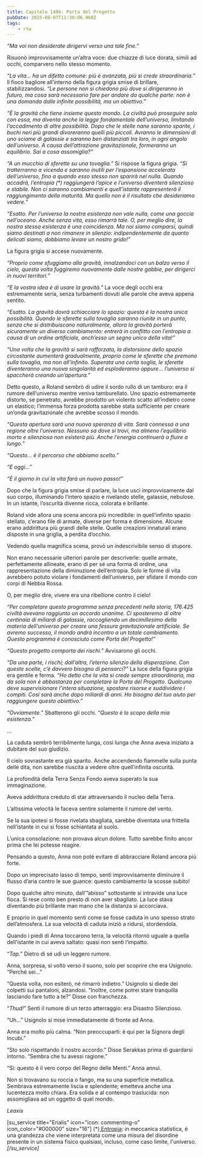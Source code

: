 ```yaml
---
title: Capitolo 1486: Porta del Progetto
pubDate: 2025-08-07T11:30:06.968Z
tags:
    - rtw
---
```



<em>“Ma voi non desiderate dirigervi verso una tale fine.”</em>


Risuonò improvvisamente un’altra voce: due chiazze di luce dorata, simili ad occhi, comparvero nello stesso momento.


<em>“La vita… ha un difetto comune: più è avanzata, più si crede straordinaria.” </em>Il fioco bagliore all’interno della figura grigia smise di brillare, stabilizzandosi. <em>“Le persone non si chiedono più dove si dirigeranno in futuro, ma cosa sarà necessario fare per andare da qualche parte: non è una domanda dalle infinite possibilità, ma un obiettivo.”</em>


<em>“È la gravità che tiene insieme questo mondo. La civiltà può proseguire solo con essa, ma diventa anche la legge fondamentale dell’universo, limitando l’accadimento di altre possibilità. Dopo che le stelle nane saranno sparite, i buchi neri più grandi divoreranno quelli più piccoli. Avranno le dimensioni di uno sciame di galassie e saranno ben distanziati tra loro, in ogni angolo dell’universo. A causa dell’attrazione gravitazionale, formeranno un equilibrio. Sai a cosa assomiglia?”</em>


<em>“A un mucchio di sferette su una tovaglia.”</em> Si rispose la figura grigia. <em>“Si tratterranno a vicenda e saranno inutili per l’espansione accelerata dell’universo, fino a quando esso stesso non sparirà nel nulla. Quando accadrà, l’entropia (*) raggiungerà l’apice e l’universo diventerà silenzioso e stabile. Non ci saranno cambiamenti e quell’istante rappresenterà il raggiungimento della maturità. Ma quello non è il risultato che desideriamo vedere.”</em>


<em>“Esatto. Per l’universo la nostra esistenza non vale nulla, come una goccia nell’oceano. Anche senza vita, esso rimarrà tale. O, per meglio dire, la nostra stessa esistenza è una coincidenza. Ma noi siamo comparsi, quindi siamo destinati a non rimanere in silenzio: indipendentemente da quanto delicati siamo, dobbiamo levare un nostro grido!”</em>


La figura grigia si accese nuovamente.


<em>“Proprio come sfuggiamo alla gravità, innalzandoci con un balzo verso il cielo, questa volta fuggiremo nuovamente dalle nostre gabbie, per dirigerci in nuovi territori.”</em>


<em>“E la vostra idea è di usare la gravità.” </em>La voce degli occhi era estremamente seria, senza turbamenti dovuti alle parole che aveva appena sentito.


<em>“Esatto. La gravità dovrà schiacciare lo spazio: questa è la nostra unica possibilità. Quando le sferette sulla tovaglia saranno riunite in un punto, senza che si distribuiscano naturalmente, allora la gravità porterà sicuramente un diverso cambiamento: entrerà in conflitto con l’entropia a causa di un ordine artificiale, anch’esso un segno unico della vita!”</em>


<em>“Una volta che la gravità si sarà rafforzata, la distorsione dello spazio circostante aumenterà gradualmente, proprio come le sferette che premono sulla tovaglia, ma non all’infinito. Superata una certa soglia, le sferette diventeranno una nuova singolarità ed esploderanno oppure… l’universo si spaccherà creando un’apertura.”</em>


Detto questo, a Roland sembrò di udire il sordo rullo di un tamburo: era il rumore dell’universo mentre veniva tamburellato. Uno spazio estremamente distorto, se penetrato, avrebbe prodotto un violento scatto all’indietro come un elastico; l’immensa forza prodotta sarebbe stata sufficiente per creare un’onda gravitazionale che avrebbe scosso il mondo.


<em>“Questa apertura sarà una nuova speranza di vita. Sarà connessa a una regione oltre l’universo. Nessuno sa dove si trovi, ma almeno l’equilibrio morto e silenzioso non esisterà più. Anche l’energia continuerà a fluire a lungo.”</em>


<em>“Questo… è il percorso che abbiamo scelto.”</em>


<em>“E oggi…”</em>


<em>“È il giorno in cui la vita farà un nuovo passo!”</em>


Dopo che la figura grigia smise di parlare, la luce uscì improvvisamente dal suo corpo, illuminando l’intero spazio e rivelando stelle, galassie, nebulose. In un istante, l’oscurità divenne ricca, colorata e brillante.


Roland vide allora una scena ancora più incredibile: in quell’infinito spazio stellato, c’erano file di armate, diverse per forma e dimensione. Alcune erano addirittura più grandi delle stelle. Quelle creazioni innaturali erano disposte in una griglia, a perdita d’occhio.


Vedendo quella magnifica scena, provò un indescrivibile senso di stupore.


Non erano necessarie ulteriori parole per descriverle: quelle armate, perfettamente allineate, erano di per sé una forma di ordine, una rappresentazione della diminuzione dell’entropia. Solo le forme di vita avrebbero potuto violare i fondamenti dell’universo, per sfidare il mondo con corpi di Nebbia Rossa.


O, per meglio dire, vivere era una ribellione contro il cielo!


<em>“Per completare questo programma senza precedenti nella storia, 176.425 civiltà avevano raggiunto un accordo unanime. Ci sposteremo di oltre centinaia di miliardi di galassie, raccogliendo un decimillesimo della materia dell’universo per creare una fessura gravitazionale artificiale. Se avremo successo, il mondo andrà incontro a un totale cambiamento. Questo programma è conosciuto come Porta del Progetto!”</em>


<em>“Questo progetto comporta dei rischi.” </em>Avvisarono gli occhi.


<em>“Da una parte, i rischi; dall’altra, l’eterno silenzio della disperazione. Con queste scelte, c’è davvero bisogno di pensarci?”</em> La luce della figura grigia era gentile e ferma. <em>“Ho detto che la vita si crede sempre straordinaria, ma da sola non è abbastanza per completare la Porta del Progetto. Qualcuno deve supervisionare l’intera situazione, spostare risorse e suddividere i compiti. Così sarà anche dopo miliardi di anni. Ho bisogno del tuo aiuto per raggiungere questo obiettivo.”</em>


<em>“Ovviamente.”</em> Sbatterono gli occhi. <em>“Questo è lo scopo della mia esistenza.”</em>






…






La caduta sembrò terribilmente lunga, così lunga che Anna aveva iniziato a dubitare del suo giudizio.


Il cielo sovrastante era già sparito. Anche accendendo fiammelle sulla punta delle dita, non sarebbe riuscita a vedere oltre quell’infinita oscurità.


La profondità della Terra Senza Fondo aveva superato la sua immaginazione.


Aveva addirittura creduto di star attraversando il nucleo della Terra.


L’altissima velocità le faceva sentire solamente il rumore del vento.


Se la sua ipotesi si fosse rivelata sbagliata, sarebbe diventata una frittella nell’istante in cui si fosse schiantata al suolo.


L’unica consolazione: non provava alcun dolore. Tutto sarebbe finito ancor prima che lei potesse reagire.


Pensando a questo, Anna non poté evitare di abbracciare Roland ancora più forte.


Dopo un imprecisato lasso di tempo, sentì improvvisamente diminuire il flusso d’aria contro le sue guance: questo cambiamento la scosse subito!


Dopo qualche altro minuto, dall’”abisso” sottostante si intravide una luce fioca. Si rese conto ben presto di non aver sbagliato. La luce stava diventando più brillante man mano che la distanza si accorciava.


E proprio in quel momento sentì come se fosse caduta in uno spesso strato dell’atmosfera. La sua velocità di caduta iniziò a ridursi, stordendola.


Quando i piedi di Anna toccarono terra, la velocità ritornò uguale a quella dell’istante in cui aveva saltato: quasi non sentì l’impatto.


“<em>Tap.</em>” Dietro di sé udì un leggero rumore.


Anna, sorpresa, si voltò verso il suono, solo per scoprire che era Usignolo. “Perché sei…”


“Questa volta, non esiterò, né rimarrò indietro.” Usignolo si diede dei colpetti sui pantaloni, alzandosi. “Inoltre, come potrei stare tranquilla lasciando fare tutto a te?” Disse con franchezza.


“<em>Thud!</em>” Sentì il rumore di un terzo atterraggio: era Disastro Silenzioso.


“Uh…” Usignolo si mise immediatamente di fronte ad Anna.


Anna era molto più calma. “Non preoccuparti: è qui per la Signora degli Incubi.”


“Sto solo rispettando il nostro accordo.” Disse Serakkas prima di guardarsi intorno. “Sembra che tu avessi ragione.”


“Sì: questo è il vero corpo del Regno delle Menti.” Anna annuì.


Non si trovavano su roccia o fango, ma su una superficie metallica. Sembrava estremamente liscia e splendente; emetteva anche una lucentezza molto chiara. Era solida e al contempo traslucida: non assomigliava ad un oggetto di quel mondo.










<em>Leaxis</em>


<em> </em>


[su_service title="Erialis" icon="icon: commenting-o" icon_color="#000000" size="16"]  (*)<a href="https://it.wikipedia.org/wiki/Entropia"> Entropia</a>: in meccanica statistica, è una grandezza che viene interpretata come una misura del disordine presente in un sistema fisico qualsiasi, incluso, come caso limite, l'universo.<em>[/su_service]</em>








                                


                                



